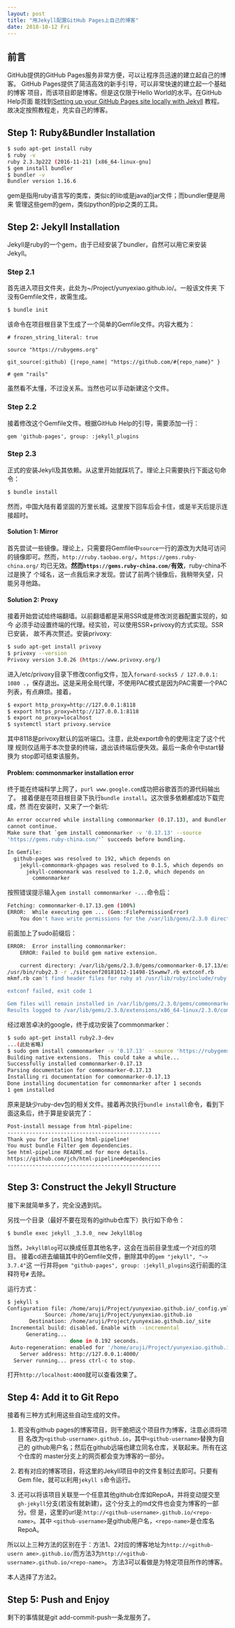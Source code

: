 ```yaml
---
layout: post
title: "用Jekyll配置GitHub Pages上自己的博客"
date: 2018-10-12 Fri
---
```


## 前言

GitHub提供的GitHub Pages服务非常方便，可以让程序员迅速的建立起自己的博客。
GitHub Pages提供了简洁高效的新手引导，可以非常快速的建立起一个基础的博客
项目，而该项目即是博客。但是这仅限于Hello World的水平。在GitHub Help页面
能找到[Setting up your GitHub Pages site locally with Jekyll][gh-jekyll]
教程。故决定按照教程走，充实自己的博客。

[gh-jekyll]: https://help.github.com/articles/setting-up-your-github-pages-site-locally-with-jekyll/

## Step 1: Ruby&Bundler Installation

```sh
$ sudo apt-get install ruby
$ ruby -v
ruby 2.3.3p222 (2016-11-21) [x86_64-linux-gnu]
$ gem install bundler
$ bundler -v
Bundler version 1.16.6
```

gem是指用ruby语言写的类库，类似c的lib或是java的jar文件；而bundler便是用来
管理这些gem的gem，类似python的pip之类的工具。

## Step 2: Jekyll Installation

Jekyll是ruby的一个gem，由于已经安装了bundler，自然可以用它来安装Jekyll。

### Step 2.1

首先进入项目文件夹，此处为~/Project/yunyexiao.github.io/。一般该文件夹
下没有Gemfile文件，故需生成。

```sh
$ bundle init
```

该命令在项目根目录下生成了一个简单的Gemfile文件。内容大概为：

```
# frozen_string_literal: true

source "https://rubygems.org"

git_source(:github) {|repo_name| "https://github.com/#{repo_name}" }

# gem "rails"
```

虽然看不太懂，不过没关系。当然也可以手动新建这个文件。

### Step 2.2

接着修改这个Gemfile文件。根据GitHub Help的引导，需要添加一行：

```
gem 'github-pages', group: :jekyll_plugins
```

### Step 2.3

正式的安装Jekyll及其依赖。从这里开始就踩坑了。理论上只需要执行下面这句命
令：

```sh
$ bundle install
```
然而，中国大陆有着坚固的万里长城。这里按下回车后会卡住，或是半天后提示连
接超时。

#### Solution 1: Mirror

首先尝试一些镜像。理论上，只需要将Gemfile中`source`一行的源改为大陆可访问
的镜像即可。然而，`http://ruby.taobao.org/`，`https://gems.ruby-china.org/`
均已无效。**然而`https://gems.ruby-china.com/`有效**，ruby-china不过是换了
个域名，这一点我后来才发现。尝试了前两个镜像后，我稍带失望，只能另寻他路。

#### Solution 2: Proxy

接着开始尝试给终端翻墙。以前翻墙都是采用SSR或是修改浏览器配置实现的，如今
必须手动设置终端的代理。经实验，可以使用SSR+privoxy的方式实现。SSR已安装，
故不再次赘述。安装privoxy:

```sh
$ sudo apt-get install privoxy
$ privoxy --version
Privoxy version 3.0.26 (https://www.privoxy.org/)
```

进入/etc/privoxy目录下修改config文件，加入`forward-socks5 / 127.0.0.1:
1080 .`，保存退出。这是采用全局代理，不使用PAC模式是因为PAC需要一个PAC
列表，有点麻烦。接着，

```sh
$ export http_proxy=http://127.0.0.1:8118
$ export https_proxy=http://127.0.0.1:8118
$ export no_proxy=localhost
$ systemctl start privoxy.service
```

其中8118是privoxy默认的监听端口。注意，此处export命令的使用注定了这个代理
规则仅适用于本次登录的终端，退出该终端后便失效。最后一条命令中start替换为
stop即可结束该服务。

#### Problem: commonmarker installation error

终于能在终端科学上网了，`purl www.google.com`成功把谷歌首页的源代码输出了。
接着便是在项目根目录下执行`bundle install`。这次很多依赖都成功下载完成，然
而在安装时，又来了一个新坑:

```sh
An error occurred while installing commonmarker (0.17.13), and Bundler
cannot continue.
Make sure that `gem install commonmarker -v '0.17.13' --source
'https://gems.ruby-china.com/'` succeeds before bundling.

In Gemfile:
  github-pages was resolved to 192, which depends on
    jekyll-commonmark-ghpages was resolved to 0.1.5, which depends on
      jekyll-commonmark was resolved to 1.2.0, which depends on
        commonmarker
```

按照错误提示输入`gem install commonmarker -...`命令后：

```sh
Fetching: commonmarker-0.17.13.gem (100%)
ERROR:  While executing gem ... (Gem::FilePermissionError)
    You don't have write permissions for the /var/lib/gems/2.3.0 directory.
```

前面加上了sudo前缀后：

```sh
ERROR:  Error installing commonmarker:
	ERROR: Failed to build gem native extension.

    current directory: /var/lib/gems/2.3.0/gems/commonmarker-0.17.13/ext/commonmarker
/usr/bin/ruby2.3 -r ./siteconf20181012-11498-15xwmw7.rb extconf.rb
mkmf.rb can't find header files for ruby at /usr/lib/ruby/include/ruby.h

extconf failed, exit code 1

Gem files will remain installed in /var/lib/gems/2.3.0/gems/commonmarker-0.17.13 for inspection.
Results logged to /var/lib/gems/2.3.0/extensions/x86_64-linux/2.3.0/commonmarker-0.17.13/gem_make.out
```

经过艰苦卓决的google，终于成功安装了commonmarker：

```sh
$ sudo apt-get install ruby2.3-dev
...(此处省略)
$ sudo gem install commonmarker -v '0.17.13' --source 'https://rubygems.org/'
Building native extensions.  This could take a while...
Successfully installed commonmarker-0.17.13
Parsing documentation for commonmarker-0.17.13
Installing ri documentation for commonmarker-0.17.13
Done installing documentation for commonmarker after 1 seconds
1 gem installed
```

原来是缺少ruby-dev包的相关文件。接着再次执行`bundle install`命令，看到下
面这条后，终于算是安装完了：

```sh
Post-install message from html-pipeline:
-------------------------------------------------
Thank you for installing html-pipeline!
You must bundle Filter gem dependencies.
See html-pipeline README.md for more details.
https://github.com/jch/html-pipeline#dependencies
-------------------------------------------------
```

## Step 3: Construct the Jekyll Structure

接下来就简单多了，完全没遇到坑。

另找一个目录（最好不要在现有的github仓库下）执行如下命令：

```sh
$ bundle exec jekyll _3.3.0_ new JekyllBlog
```

当然，`JekyllBlog`可以换成任意其他名字，这会在当前目录生成一个对应的项目。
接着cd进去编辑其中的Gemfile文件，删除其中的`gem "jekyll", "~> 3.7.4"`这
一行并将`gem "github-pages", group: :jekyll_plugins`这行前面的注释符号`#`
去除。

运行方式：

```sh
$ jekyll s
Configuration file: /home/aruji/Project/yunyexiao.github.io/_config.yml
            Source: /home/aruji/Project/yunyexiao.github.io
       Destination: /home/aruji/Project/yunyexiao.github.io/_site
 Incremental build: disabled. Enable with --incremental
      Generating... 
                    done in 0.192 seconds.
 Auto-regeneration: enabled for '/home/aruji/Project/yunyexiao.github.io'
    Server address: http://127.0.0.1:4000/
  Server running... press ctrl-c to stop.
```
打开`http://localhost:4000`就可以查看效果了。

## Step 4: Add it to Git Repo

接着有三种方式利用这些自动生成的文件。

1. 若没有github pages的博客项目，则干脆把这个项目作为博客，注意必须将项目
名改为`<github-username>.github.io`，其中`<github-username>`替换为自己的
github用户名；然后在github远端也建立同名仓库，关联起来。所有在这个仓库的
master分支上的网页都会变为博客的一部分。

2. 若有对应的博客项目，将这里的Jekyll项目中的文件复制过去即可。只要有Gem
file，就可以利用`jekyll s`命令运行。

3. 还可以将该项目关联至一个任意其他github仓库如RepoA，并将变动提交至
`gh-jekyll`分支(若没有就新建)，这个分支上的md文件也会变为博客的一部分。但
是，这里的url是:`http://<github-username>.github.io/<repo-name>`。其中
`<github-username>`是github用户名，`<repo-name>`是仓库名RepoA。

所以以上三种方法的区别在于：方法1、2对应的博客地址为`http://<github-usern
ame>.github.io/`而方法3为`http://<github-username>.github.io/<repo-name>`。
方法3可以看做是为特定项目所作的博客。

本人选择了方法2。

## Step 5: Push and Enjoy

剩下的事情就是git add-commit-push一条龙服务了。

